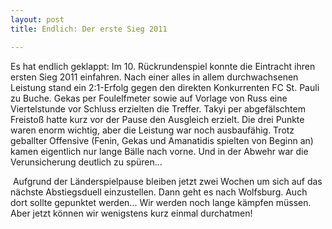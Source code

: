 ```yaml
---
layout: post
title: Endlich: Der erste Sieg 2011

---
```


Es hat endlich geklappt: Im 10. Rückrundenspiel konnte die Eintracht ihren ersten Sieg 2011 einfahren. Nach einer alles in allem durchwachsenen Leistung stand ein 2:1-Erfolg gegen den direkten Konkurrenten FC St. Pauli zu Buche. Gekas per Foulelfmeter sowie auf Vorlage von Russ eine Viertelstunde vor Schluss erzielten die Treffer. Takyi per abgefälschtem Freistoß hatte kurz vor der Pause den Ausgleich erzielt. Die drei Punkte waren enorm wichtig, aber die Leistung war noch ausbaufähig. Trotz geballter Offensive (Fenin, Gekas und Amanatidis spielten von Beginn an) kamen eigentlich nur lange Bälle nach vorne. Und in der Abwehr war die Verunsicherung deutlich zu spüren...

 Aufgrund der Länderspielpause bleiben jetzt zwei Wochen um sich auf das nächste Abstiegsduell einzustellen. Dann geht es nach Wolfsburg. Auch dort sollte gepunktet werden... Wir werden noch lange kämpfen müssen. Aber jetzt können wir wenigstens kurz einmal durchatmen!
